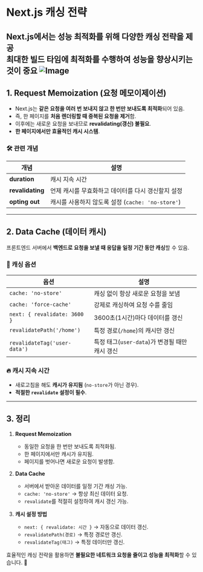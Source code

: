 # Next.js 캐싱 전략

Next.js에서는 성능 최적화를 위해 다양한 캐싱 전략을 제공  
최대한 빌드 타임에 최적화를 수행하여 성능을 향상시키는 것이 중요
![Image](https://github.com/user-attachments/assets/28071d1d-b680-4a76-adbc-8bcc5593c21c)
---

## 1. Request Memoization (요청 메모이제이션)

- Next.js는 **같은 요청을 여러 번 보내지 않고 한 번만 보내도록 최적화**되어 있음.
- 즉, 한 페이지를 **처음 렌더링할 때 중복된 요청을 제거**함.
- 이후에는 새로운 요청을 보내므로 **revalidating(갱신) 불필요**.
- **한 페이지에서만 효율적인 캐시 시스템**.

### 🛠 관련 개념

| 개념             | 설명                                               |
| ---------------- | -------------------------------------------------- |
| **duration**     | 캐시 지속 시간                                     |
| **revalidating** | 언제 캐시를 무효화하고 데이터를 다시 갱신할지 설정 |
| **opting out**   | 캐시를 사용하지 않도록 설정 (`cache: 'no-store'`)  |

---

## 2. Data Cache (데이터 캐시)

프론트엔드 서버에서 **백엔드로 요청을 보낼 때 응답을 일정 기간 동안 캐싱**할 수 있음.

### 📌 캐싱 옵션

| 옵션                         | 설명                                           |
| ---------------------------- | ---------------------------------------------- |
| `cache: 'no-store'`          | 캐싱 없이 항상 새로운 요청을 보냄              |
| `cache: 'force-cache'`       | 강제로 캐싱하여 요청 수를 줄임                 |
| `next: { revalidate: 3600 }` | 3600초(1시간)마다 데이터를 갱신                |
| `revalidatePath('/home')`    | 특정 경로(`/home`)의 캐시만 갱신               |
| `revalidateTag('user-data')` | 특정 태그(`user-data`)가 변경될 때만 캐시 갱신 |

### 🔥 캐시 지속 시간

- 새로고침을 해도 **캐시가 유지됨** (`no-store`가 아닌 경우).
- **적절한 `revalidate` 설정이 필수**.

---

## 3. 정리

1. **Request Memoization**

   - 동일한 요청을 한 번만 보내도록 최적화됨.
   - 한 페이지에서만 캐시가 유지됨.
   - 페이지를 벗어나면 새로운 요청이 발생함.

2. **Data Cache**

   - 서버에서 받아온 데이터를 일정 기간 캐싱 가능.
   - `cache: 'no-store'` → 항상 최신 데이터 요청.
   - `revalidate`를 적절히 설정하여 캐시 갱신 가능.

3. **캐시 설정 방법**
   - `next: { revalidate: 시간 }` → 자동으로 데이터 갱신.
   - `revalidatePath(경로)` → 특정 경로만 갱신.
   - `revalidateTag(태그)` → 특정 데이터만 갱신.

효율적인 캐싱 전략을 활용하면 **불필요한 네트워크 요청을 줄이고 성능을 최적화**할 수 있습니다. 🚀
